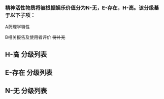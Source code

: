 ### 精神活性物质将被根据娱乐价值分为N-无，E-存在，H-高。该分级基于以下子项：

A药理学特性

B相关报告及使用者评价
~~待补充~~

## H-高 分级列表

## E-存在 分级列表

## N-无 分级列表

